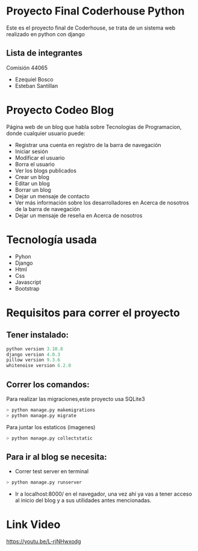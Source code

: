 # Proyecto Final Coderhouse Python
Este es el proyecto final de Coderhouse, se trata de un sistema web realizado en python con django
## Lista de integrantes 
Comisión 44065
- Ezequiel Bosco
- Esteban Santillan

# Proyecto Codeo Blog
Página web de un blog que habla sobre Tecnologias de Programacion, donde cualquier usuario puede:
- Registrar una cuenta en registro de la barra de navegación
- Iniciar sesión
- Modificar el usuario
- Borra el usuario
- Ver los blogs publicados
- Crear un blog
- Editar un blog
- Borrar un blog
- Dejar un mensaje de contacto
- Ver más información sobre los desarrolladores en Acerca de nosotros de la barra de navegación
- Dejar un mensaje de reseña en Acerca de nosotros

# Tecnología usada
- Pyhon
- Django
- Html
- Css
- Javascript
- Bootstrap

# Requisitos para correr el proyecto
## Tener instalado:
```python
python version 3.10.8 
django version 4.0.3
pillow version 9.3.6
whitenoise version 6.2.0
```
## Correr los comandos: 
Para realizar las migraciones,este proyecto usa SQLite3
```python
> python manage.py makemigrations
> python manage.py migrate

```

Para juntar los estaticos (imagenes)
```python
> python manage.py collectstatic

```

## Para ir al blog se necesita:
- Correr test server en terminal
```python
> python manage.py runserver
```
- Ir a localhost:8000/ en el navegador, una vez ahí ya vas a tener acceso al inicio del blog y a sus utilidades antes mencionadas.

# Link Video
https://youtu.be/L-rjNHwxodg
